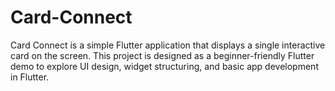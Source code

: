 # Card-Connect
Card Connect is a simple Flutter application that displays a single interactive card on the screen. This project is designed as a beginner-friendly Flutter demo to explore UI design, widget structuring, and basic app development in Flutter.
